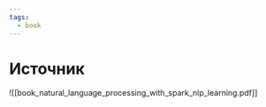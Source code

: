 ```yaml
---
tags:
  - book
---
```


# Источник

![[book_natural_language_processing_with_spark_nlp_learning.pdf]]